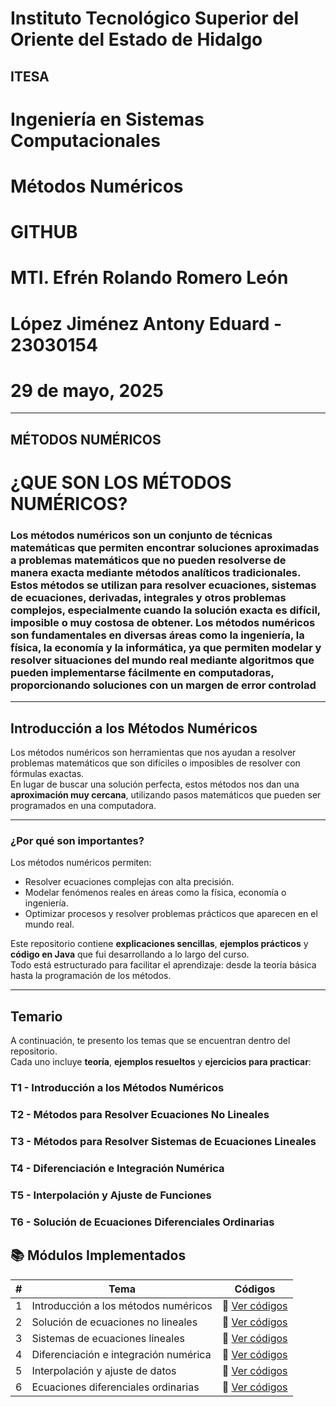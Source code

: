 # Instituto Tecnológico Superior del Oriente del Estado de Hidalgo 
## ITESA
# Ingeniería en Sistemas Computacionales
# Métodos Numéricos
# GITHUB
# MTI. Efrén Rolando Romero León
# López Jiménez Antony Eduard - 23030154
# 29 de mayo, 2025

-----------------------------------------------------------------------------------------------------------
MÉTODOS NUMÉRICOS
-----------------------------------------------------------------------------------------------------------
# ¿QUE SON LOS MÉTODOS NUMÉRICOS?
### Los métodos numéricos son un conjunto de técnicas matemáticas que permiten encontrar soluciones aproximadas a problemas matemáticos que no pueden resolverse de manera exacta mediante métodos analíticos tradicionales. Estos métodos se utilizan para resolver ecuaciones, sistemas de ecuaciones, derivadas, integrales y otros problemas complejos, especialmente cuando la solución exacta es difícil, imposible o muy costosa de obtener. Los métodos numéricos son fundamentales en diversas áreas como la ingeniería, la física, la economía y la informática, ya que permiten modelar y resolver situaciones del mundo real mediante algoritmos que pueden implementarse fácilmente en computadoras, proporcionando soluciones con un margen de error controlad



-----------------------------------------------------------------------------------------------------------

##  Introducción a los Métodos Numéricos

Los métodos numéricos son herramientas que nos ayudan a resolver problemas matemáticos que son difíciles o imposibles de resolver con fórmulas exactas.  
En lugar de buscar una solución perfecta, estos métodos nos dan una **aproximación muy cercana**, utilizando pasos matemáticos que pueden ser programados en una computadora.

-----------------------------------------------------------------------------------------------------------
###  ¿Por qué son importantes?

Los métodos numéricos permiten:

-  Resolver ecuaciones complejas con alta precisión.  
-  Modelar fenómenos reales en áreas como la física, economía o ingeniería.  
-  Optimizar procesos y resolver problemas prácticos que aparecen en el mundo real.

Este repositorio contiene **explicaciones sencillas**, **ejemplos prácticos** y **código en Java** que fui desarrollando a lo largo del curso.  
Todo está estructurado para facilitar el aprendizaje: desde la teoría básica hasta la programación de los métodos.

---

## Temario

A continuación, te presento los temas que se encuentran dentro del repositorio.  
Cada uno incluye **teoría**, **ejemplos resueltos** y **ejercicios para practicar**:

### T1 - Introducción a los Métodos Numéricos  
### T2 - Métodos para Resolver Ecuaciones No Lineales  
### T3 - Métodos para Resolver Sistemas de Ecuaciones Lineales  
### T4 - Diferenciación e Integración Numérica  
### T5 - Interpolación y Ajuste de Funciones  
### T6 - Solución de Ecuaciones Diferenciales Ordinarias

## 📚 Módulos Implementados

| # | Tema                                          | Códigos                                                                 |
|---|-----------------------------------------------|-------------------------------------------------------------------------|
| 1 | Introducción a los métodos numéricos          | 📁 [Ver códigos](https://github.com/ANTONY2812/M-todos-Num-ricos/tree/master/Tema%201) |
| 2 | Solución de ecuaciones no lineales            | 📁 [Ver códigos](https://github.com/ANTONY2812/M-todos-Num-ricos/tree/master/Tema%202) |
| 3 | Sistemas de ecuaciones lineales               | 📁 [Ver códigos](https://github.com/ANTONY2812/M-todos-Num-ricos/tree/master/Tema%203) |
| 4 | Diferenciación e integración numérica         | 📁 [Ver códigos](https://github.com/ANTONY2812/M-todos-Num-ricos/tree/master/Tema%204) |
| 5 | Interpolación y ajuste de datos               | 📁 [Ver códigos](https://github.com/ANTONY2812/M-todos-Num-ricos/tree/master/Tema%205) |
| 6 | Ecuaciones diferenciales ordinarias           | 📁 [Ver códigos](https://github.com/ANTONY2812/M-todos-Num-ricos/tree/master/Tema%206) |


